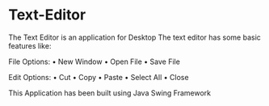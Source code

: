 # Text-Editor
The Text Editor is an application for Desktop
The text editor has some basic features like:

File Options:
•	New Window
•	Open File
•	Save File

Edit Options:
•	Cut
•	Copy
•	Paste
•	Select All
•	Close

This Application has been built using Java Swing Framework
